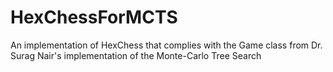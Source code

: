 # HexChessForMCTS
An implementation of HexChess that complies with the Game class from Dr. Surag Nair's implementation of the Monte-Carlo Tree Search
